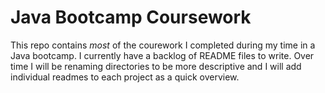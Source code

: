 # Java Bootcamp Coursework

This repo contains *most* of the courework I completed during my time in a Java bootcamp. I currently have a backlog of README files to write. Over time I will be renaming directories to be more descriptive and I will add individual readmes to each project as a quick overview.
